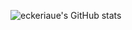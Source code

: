 ![eckeriaue's GitHub stats](https://github-readme-stats.vercel.app/api?username=eckeriaue&show_icons=true&theme=merko)
